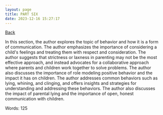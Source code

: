 ```yaml
---
layout: page
title: PART SIX
date: 2023-12-16 15:27:17
---
```


[Back](./)


In this section, the author explores the topic of behavior and how it is a form of communication. The author emphasizes the importance of considering a child's feelings and treating them with respect and consideration. The author suggests that strictness or laxness in parenting may not be the most effective approach, and instead advocates for a collaborative approach where parents and children work together to solve problems. The author also discusses the importance of role modeling positive behavior and the impact it has on children. The author addresses common behaviors such as lying, whining, and clinging, and offers insights and strategies for understanding and addressing these behaviors. The author also discusses the impact of parental lying and the importance of open, honest communication with children.

Words: 125